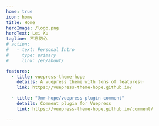 ```yaml
---
home: true
icon: home
title: Home
heroImage: /logo.png
heroText: Lei Xu
tagline: 不忘初心
# action:
#   - text: Personal Intro
#     type: primary
#     link: /en/about/

features:
  - title: vuepress-theme-hope
    details: A vuepress theme with tons of features✨
    link: https://vuepress-theme-hope.github.io/

  - title: "@mr-hope/vuepress-plugin-comment"
    details: Comment plugin for Vuepress
    link: https://vuepress-theme-hope.github.io/comment/

---
```

